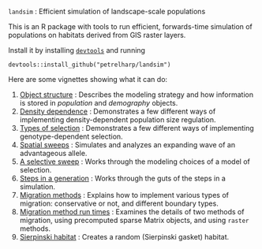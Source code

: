 `landsim` : Efficient simulation of landscape-scale populations

This is an R package with tools to run efficient, forwards-time simulation
of populations on habitats derived from GIS raster layers.

Install it by installing [`devtools`](https://cran.r-project.org/web/packages/devtools/index.html) and running
```
devtools::install_github("petrelharp/landsim")
```

Here are some vignettes showing what it can do:

1.  [Object structure](http://petrelharp.github.io/landsim/vignettes/object-structure.html) : Describes the modeling strategy and how information is stored in *population* and *demography* objects.
2.  [Density dependence](http://petrelharp.github.io/landsim/vignettes/density-dependence.html) : Demonstrates a few different ways of implementing density-dependent population size regulation.
3.  [Types of selection](http://petrelharp.github.io/landsim/vignettes/types-of-selection.html) : Demonstrates a few different ways of implementing genotype-dependent selection.
4.  [Spatial sweeps](http://petrelharp.github.io/landsim/vignettes/spatial-sweeps.html) : Simulates and analyzes an expanding wave of an advantageous allele.
5.  [A selective sweep](http://petrelharp.github.io/landsim/vignettes/selective-sweeps.html) : Works through the modeling choices of a model of selection.
6.  [Steps in a generation](http://petrelharp.github.io/landsim/vignettes/simulation-methods.html) : Works through the guts of the steps in a simulation.
7.  [Migration methods](http://petrelharp.github.io/landsim/vignettes/migration-methods.html) : Explains how to implement various types of migration: conservative or not, and different boundary types.
8.  [Migration method run times](http://petrelharp.github.io/landsim/vignettes/run-times.html) : Examines the details of two methods of migration, using precomputed sparse Matrix objects, and using `raster` methods.
9.  [Sierpinski habitat](http://petrelharp.github.io/landsim/vignettes/sierpinski.html) : Creates a random (Sierpinski gasket) habitat.
